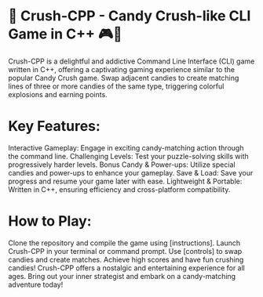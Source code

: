 # 🍬 Crush-CPP - Candy Crush-like CLI Game in C++ 🎮🍭

Crush-CPP is a delightful and addictive Command Line Interface (CLI) game written in C++, offering a captivating gaming experience similar to the popular Candy Crush game. Swap adjacent candies to create matching lines of three or more candies of the same type, triggering colorful explosions and earning points.

# Key Features:

Interactive Gameplay: Engage in exciting candy-matching action through the command line.
Challenging Levels: Test your puzzle-solving skills with progressively harder levels.
Bonus Candy & Power-ups: Utilize special candies and power-ups to enhance your gameplay.
Save & Load: Save your progress and resume your game later with ease.
Lightweight & Portable: Written in C++, ensuring efficiency and cross-platform compatibility.
# How to Play:

Clone the repository and compile the game using [instructions].
Launch Crush-CPP in your terminal or command prompt.
Use [controls] to swap candies and create matches.
Achieve high scores and have fun crushing candies!
Crush-CPP offers a nostalgic and entertaining experience for all ages. Bring out your inner strategist and embark on a candy-matching adventure today!
